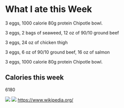 <DOCTYPE HTML>
<body>
<h1>What I ate this Week </h1>
<div class="bookrealign" id="Monday".</div>
<p> 3 eggs, 1000 calorie 80g protein Chipotle bowl. </p>
<div class="bookrealign" id="Tuesday".</div>
<p> 3 eggs, 2 bags of seaweed, 12 oz of 90/10 ground beef </p>
<div class="bookrealign" id="Wednesday".</div>
<p> 3 eggs, 24 oz of chicken thigh </p>
<div class="bookrealign" id="Thursday".</div>
<p> 3 eggs, 6 oz of 90/10 ground beef, 16 oz of salmon </p>
<div class="bookrealign" id="Friday".</div>
<p> 3 eggs, 1000 calorie 80g protein Chipotle bowl. </p>
<h2> Calories this week </h2>
<p> 6180 </p>
<img src="cow">
<img src="thumb">
<a href="url"> https://www.wikipedia.org/ </a>






</body>
